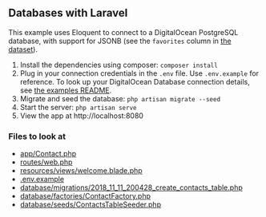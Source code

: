 ## Databases with Laravel

This example uses Eloquent to connect to a DigitalOcean PostgreSQL database, with support for JSONB (see the `favorites` column in [the dataset](../README.md#the-dataset)).

1. Install the dependencies using composer: `composer install`
2. Plug in your connection credentials in the `.env` file. Use `.env.example` for reference. To look up your DigitalOcean Database connection details, see [the examples README](../README.md#database-credentials).
3. Migrate and seed the database: `php artisan migrate --seed`
4. Start the server: `php artisan serve`
5. View the app at http://localhost:8080

### Files to look at

* [app/Contact.php](./app/Contact.php)
* [routes/web.php](./routes/web.php)
* [resources/views/welcome.blade.php](./resources/views/welcome.blade.php)
* [.env.example](./.env.example)
* [database/migrations/2018_11_11_200428_create_contacts_table.php](./database/migrations/2018_11_11_200428_create_contacts_table.php)
* [database/factories/ContactFactory.php](./database/factories/ContactFactory.php)
* [database/seeds/ContactsTableSeeder.php](./database/seeds/ContactsTableSeeder.php)